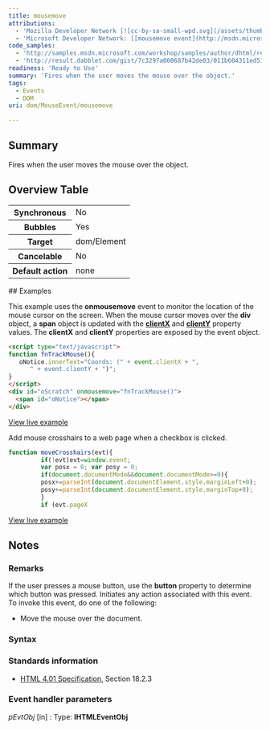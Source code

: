 ```yaml
---
title: mousemove
attributions:
  - 'Mozilla Developer Network [![cc-by-sa-small-wpd.svg](/assets/thumb/8/8c/cc-by-sa-small-wpd.svg/120px-cc-by-sa-small-wpd.svg.png)](http://creativecommons.org/licenses/by-sa/3.0/us/): [[mousemove event](https://developer.mozilla.org/en-US/docs/Web/Events/mousemove) Article]'
  - 'Microsoft Developer Network: [[mousemove event](http://msdn.microsoft.com/en-us/library/ie/ms536947(v=vs.85).aspx) Article]'
code_samples:
  - 'http://samples.msdn.microsoft.com/workshop/samples/author/dhtml/refs/onmousemoveEX.htm'
  - 'http://result.dabblet.com/gist/7c3297a000687b42de03/011b604311ed518c148e9d88637ae79f32e7a4f7'
readiness: 'Ready to Use'
summary: 'Fires when the user moves the mouse over the object.'
tags:
  - Events
  - DOM
uri: dom/MouseEvent/mousemove

---
```

## <span>Summary</span>

Fires when the user moves the mouse over the object.

## <span>Overview Table</span>

<table class="wikitable">
<tr>
<th>
Synchronous

</th>
<td>
No

</td>
</tr>
<tr>
<th>
Bubbles

</th>
<td>
Yes

</td>
</tr>
<tr>
<th>
Target

</th>
<td>
dom/Element

</td>
</tr>
<tr>
<th>
Cancelable

</th>
<td>
No

</td>
</tr>
<tr>
<th>
Default action

</th>
<td>
none

</td>
</tr>
</table>
## <span>Examples</span>

This example uses the **onmousemove** event to monitor the location of the mouse cursor on the screen. When the mouse cursor moves over the **div** object, a **span** object is updated with the [**clientX**](/dom/MouseEvent/clientX) and [**clientY**](/dom/MouseEvent/clientY) property values. The **clientX** and **clientY** properties are exposed by the event object.

``` html
<script type="text/javascript">
function fnTrackMouse(){
   oNotice.innerText="Coords: (" + event.clientX + ",
      " + event.clientY + ")";
}
</script>
<div id="oScratch" onmousemove="fnTrackMouse()">
  <span id="oNotice"></span>
</div>
```

[View live example](http://samples.msdn.microsoft.com/workshop/samples/author/dhtml/refs/onmousemoveEX.htm)

Add mouse crosshairs to a web page when a checkbox is clicked.

``` js
function moveCrosshairs(evt){
         if(!evt)evt=window.event;
         var posx = 0; var posy = 0;
         if(document.documentMode&&document.documentMode>=9){
         posx+=parseInt(document.documentElement.style.marginLeft+0);
         posy+=parseInt(document.documentElement.style.marginTop+0);
         }
         if (evt.pageX
```

[View live example](http://result.dabblet.com/gist/7c3297a000687b42de03/011b604311ed518c148e9d88637ae79f32e7a4f7)

## <span>Notes</span>

### <span>Remarks</span>

If the user presses a mouse button, use the **button** property to determine which button was pressed. Initiates any action associated with this event. To invoke this event, do one of the following:

-   Move the mouse over the document.

### <span>Syntax</span>

### <span>Standards information</span>

-   [HTML 4.01 Specification](http://go.microsoft.com/fwlink/p/?linkid=25320), Section 18.2.3

### <span>Event handler parameters</span>

*pEvtObj* [in]
:   Type: ****IHTMLEventObj****
